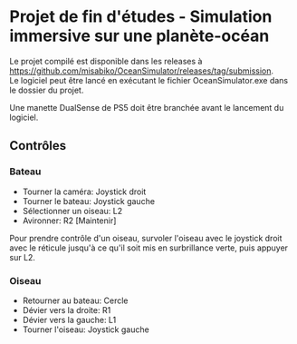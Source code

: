 ﻿# Projet de fin d'études - Simulation immersive sur une planète-océan

Le projet compilé est disponible dans les releases à https://github.com/misabiko/OceanSimulator/releases/tag/submission.  
Le logiciel peut être lancé en exécutant le fichier OceanSimulator.exe dans le dossier du projet.


Une manette DualSense de PS5 doit être branchée avant le lancement du logiciel.
## Contrôles
### Bateau 
- Tourner la caméra: Joystick droit
- Tourner le bateau: Joystick gauche
- Sélectionner un oiseau: L2
- Avironner: R2 [Maintenir]

Pour prendre contrôle d'un oiseau, survoler l'oiseau avec le joystick droit avec le réticule jusqu'à ce qu'il soit mis en surbrillance verte, puis appuyer sur L2.
### Oiseau
- Retourner au bateau: Cercle
- Dévier vers la droite: R1
- Dévier vers la gauche: L1
- Tourner l'oiseau: Joystick gauche
